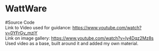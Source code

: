 # WattWare
#Source Code
<br>
Link to Video used for guidance: https://www.youtube.com/watch?v=0YFrGy_mzjY
<br>
Link on image gallery: https://www.youtube.com/watch?v=ly4Dqz2Mz8s
<br>
Used video as a base, built around it and added my own material.

